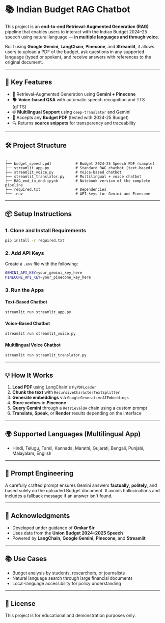 
# 📚 Indian Budget RAG Chatbot

This project is an **end-to-end Retrieval-Augmented Generation (RAG)** pipeline that enables users to interact with the Indian Budget 2024–25 speech using natural language — **in multiple languages and through voice**.

Built using **Google Gemini**, **LangChain**, **Pinecone**, and **Streamlit**, it allows users to upload a PDF of the budget, ask questions in any supported language (typed or spoken), and receive answers with references to the original document.

---

## 🚀 Key Features

- 🧠 Retrieval-Augmented Generation using **Gemini + Pinecone**
- 🗣️ **Voice-based Q&A** with automatic speech recognition and TTS (gTTS)
- 🌐 **Multilingual Support** using `deep-translator` and Gemini
- 📄 Accepts any **Budget PDF** (tested with 2024-25 Budget)
- 🔍 Returns **source snippets** for transparency and traceability

---

## 🛠️ Project Structure

```
.
├── budget_speech.pdf           # Budget 2024–25 Speech PDF (sample)
├── streamlit_app.py            # Standard RAG chatbot (text-based)
├── streamlit_voice.py          # Voice-based chatbot
├── streamlit_translator.py     # Multilingual + voice chatbot
├── RAG_end_to_end.ipynb        # Notebook version of the complete pipeline
├── required.txt                # Dependencies
└── .env                        # API keys for Gemini and Pinecone
```

---

## 📦 Setup Instructions

### 1. Clone and Install Requirements

```bash
pip install -r required.txt
```

### 2. Add API Keys

Create a `.env` file with the following:

```bash
GEMINI_API_KEY=your_gemini_key_here
PINECONE_API_KEY=your_pinecone_key_here
```

### 3. Run the Apps

#### Text-Based Chatbot

```bash
streamlit run streamlit_app.py
```

#### Voice-Based Chatbot

```bash
streamlit run streamlit_voice.py
```

#### Multilingual Voice Chatbot

```bash
streamlit run streamlit_translator.py
```

---

## 💡 How It Works

1. **Load PDF** using LangChain's `PyPDFLoader`
2. **Chunk the text** with `RecursiveCharacterTextSplitter`
3. **Generate embeddings** via `GoogleGenerativeAIEmbeddings`
4. **Store vectors** in **Pinecone**
5. **Query Gemini** through a `RetrievalQA` chain using a custom prompt
6. **Translate**, **Speak**, or **Render** results depending on the interface

---

## 🌍 Supported Languages (Multilingual App)

- Hindi, Telugu, Tamil, Kannada, Marathi, Gujarati, Bengali, Punjabi, Malayalam, English

---

## 📌 Prompt Engineering

A carefully crafted prompt ensures Gemini answers **factually**, **politely**, and based solely on the uploaded Budget document. It avoids hallucinations and includes a fallback message if an answer isn't found.

---

## 🙏 Acknowledgments

- Developed under guidance of **Omkar Sir**
- Uses data from the **Union Budget 2024–2025 Speech**
- Powered by **LangChain**, **Google Gemini**, **Pinecone**, and **Streamlit**

---

## 📚 Use Cases

- Budget analysis by students, researchers, or journalists
- Natural language search through large financial documents
- Local-language accessibility for policy understanding

---

## 🔐 License

This project is for educational and demonstration purposes only.
